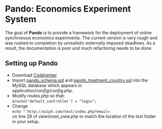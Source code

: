 # Pando: Economics Experiment System #

The goal of **Pando** is to provide a framework for the deployment of online synchronous economics experiments. The current version is very rough and was rushed to completion by unrealistic externally imposed deadlines. As a result, the documentation is poor and much refactoring needs to be done.

## Setting up Pando ##

- Download [CodeIgniter](http://codeigniter.com/)
- Import [pando\_schema.sql](https://github.com/jonpage/pando/blob/master/pando_schema.sql) and [pando\_treatment\_country.sql](https://github.com/jonpage/pando/blob/master/pando_treatment_country.sql) into the MySQL database which appears in  
*application/config/config.php*.
- Modify *routes.php* so that:  
`$route['default_controller'] = "login";`
- Change  
`echo "'http://wispt.com/test/index.php?email=`  
on line 28 of *view\main_view.php* to match the location of the *test* folder in your setup.
